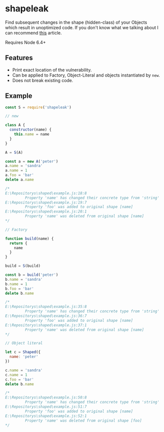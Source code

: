 # shapeleak
Find subsequent changes in the shape (hidden-class) of your Objects which result in unoptimized code. If you don't know what we talking about I can recommend [this](https://blog.ghaiklor.com/optimizations-tricks-in-v8-d284b6c8b183) article.

Requires Node 6.4+

## Features

- Print exact location of the vulnerability.
- Can be applied to Factory, Object-Literal and objects instantiated by `new`.
- Does not break existing code.

## Example
```js
const S = require('shapeleak')

// new

class A {
  constructor(name) {
    this.name = name
  }
}

A = S(A)

const a = new A('peter')
a.name = 'sandra'
a.name = 1
a.foo = 'bar'
delete a.name

/*
E:\Repositorys\shaped\example.js:18:8
         Property 'name' has changed their concrete type from 'string' to 'number'
E:\Repositorys\shaped\example.js:19:7
         Property 'foo' was added to original shape [name]
E:\Repositorys\shaped\example.js:20:1
         Property 'name' was deleted from original shape [name]
*/

// Factory

function build(name) {
  return {
    name
  }
}

build = S(build)

const b = build('peter')
b.name = 'sandra'
b.name = 1
b.foo = 'bar'
delete b.name

/*
E:\Repositorys\shaped\example.js:35:8
         Property 'name' has changed their concrete type from 'string' to 'number'
E:\Repositorys\shaped\example.js:36:7
         Property 'foo' was added to original shape [name]
E:\Repositorys\shaped\example.js:37:1
         Property 'name' was deleted from original shape [name]
*/

// Object literal

let c = Shaped({
  name: 'peter'
})

c.name = 'sandra'
c.name = 1
c.foo = 'bar'
delete b.name

/*
E:\Repositorys\shaped\example.js:50:8
         Property 'name' has changed their concrete type from 'string' to 'number'
E:\Repositorys\shaped\example.js:51:7
         Property 'foo' was added to original shape [name]
E:\Repositorys\shaped\example.js:52:1
         Property 'name' was deleted from original shape [foo]
*/
```
